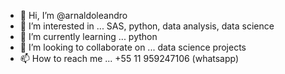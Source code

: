 - 👋 Hi, I’m @arnaldoleandro
- 👀 I’m interested in ... SAS, python, data analysis, data science
- 🌱 I’m currently learning ... python
- 💞️ I’m looking to collaborate on ... data science projects 
- 📫 How to reach me ... +55 11 959247106 (whatsapp)

<!---
arnaldoleandro/arnaldoleandro is a ✨ special ✨ repository because its `README.md` (this file) appears on your GitHub profile.
You can click the Preview link to take a look at your changes.
--->

